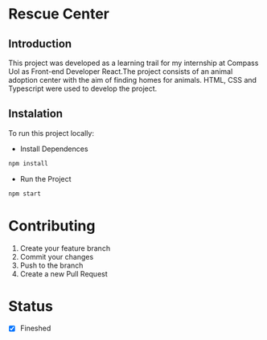 # Rescue Center


## Introduction

This project was developed as a learning trail for my internship at Compass Uol as Front-end Developer React.The project consists of an animal adoption center with the aim of finding homes for animals. HTML, CSS and Typescript were used to develop the project.

## Instalation

To run this project locally:

 - Install Dependences
```bash
npm install
```
- Run the Project
```bash
npm start
```
# Contributing

1. Create your feature branch
1. Commit your changes 
1. Push to the branch
1. Create a new Pull Request

# Status

- [X] Fineshed

